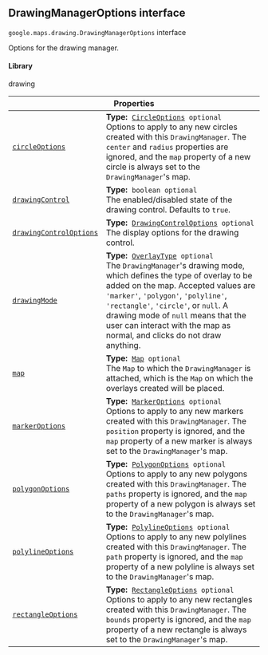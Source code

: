 
<devsite-heading text=" DrawingManagerOptions interface" for="DrawingManagerOptions" level="h2" link="" toc="" back-to-top=""><h2 id="DrawingManagerOptions" is-upgraded="">DrawingManagerOptions interface</h2></devsite-heading>
<p>
<code translate="no" dir="ltr"><span itemprop="path">google.maps.drawing</span>.<span itemprop="name">DrawingManagerOptions</span></code>
interface
</p>
<p>Options for the drawing manager.</p>
<devsite-heading text="Library" for="library_1" level="h4" link=""><h4 is-upgraded="" id="library_1">Library</h4></devsite-heading>
<p>drawing</p>
<div class="devsite-table-wrapper"><table class="properties responsive" summary="interface DrawingManagerOptions - Properties">
<thead>
<tr><th colspan="2">Properties</th>
</tr></thead>
<tbody>
<tr id="DrawingManagerOptions.circleOptions">
<td itemprop="property"><code translate="no" dir="ltr"><a class="secret-link" href="#DrawingManagerOptions.circleOptions"><span>circleOptions</span></a></code></td>
<td><div><strong>Type:</strong>&nbsp; <code translate="no" dir="ltr"><a href="CircleOptions.md">CircleOptions</a> <span class="optional-type-annotation">optional</span></code></div>
<div class="desc">Options to apply to any new circles created with this <code translate="no" dir="ltr">DrawingManager</code>. The <code translate="no" dir="ltr">center</code> and <code translate="no" dir="ltr">radius</code> properties are ignored, and the <code translate="no" dir="ltr">map</code> property of a new circle is always set to the <code translate="no" dir="ltr">DrawingManager</code>'s map.</div></td>
</tr>
<tr id="DrawingManagerOptions.drawingControl">
<td itemprop="property"><code translate="no" dir="ltr"><a class="secret-link" href="#DrawingManagerOptions.drawingControl"><span>drawingControl</span></a></code></td>
<td><div><strong>Type:</strong>&nbsp; <code translate="no" dir="ltr">boolean <span class="optional-type-annotation">optional</span></code></div>
<div class="desc">The enabled/disabled state of the drawing control. Defaults to <code translate="no" dir="ltr">true</code>.</div></td>
</tr>
<tr id="DrawingManagerOptions.drawingControlOptions">
<td itemprop="property"><code translate="no" dir="ltr"><a class="secret-link" href="#DrawingManagerOptions.drawingControlOptions"><span>drawingControlOptions</span></a></code></td>
<td><div><strong>Type:</strong>&nbsp; <code translate="no" dir="ltr"><a href="DrawingControlOptions.md">DrawingControlOptions</a> <span class="optional-type-annotation">optional</span></code></div>
<div class="desc">The display options for the drawing control.</div></td>
</tr>
<tr id="DrawingManagerOptions.drawingMode">
<td itemprop="property"><code translate="no" dir="ltr"><a class="secret-link" href="#DrawingManagerOptions.drawingMode"><span>drawingMode</span></a></code></td>
<td><div><strong>Type:</strong>&nbsp; <code translate="no" dir="ltr"><a href="OverlayType.md">OverlayType</a> <span class="optional-type-annotation">optional</span></code></div>
<div class="desc">The <code translate="no" dir="ltr">DrawingManager</code>'s drawing mode, which defines the type of overlay to be added on the map. Accepted values are <code translate="no" dir="ltr">'marker'</code>, <code translate="no" dir="ltr">'polygon'</code>, <code translate="no" dir="ltr">'polyline'</code>, <code translate="no" dir="ltr">'rectangle'</code>, <code translate="no" dir="ltr">'circle'</code>, or <code translate="no" dir="ltr">null</code>. A drawing mode of <code translate="no" dir="ltr">null</code> means that the user can interact with the map as normal, and clicks do not draw anything.</div></td>
</tr>
<tr id="DrawingManagerOptions.map">
<td itemprop="property"><code translate="no" dir="ltr"><a class="secret-link" href="#DrawingManagerOptions.map"><span>map</span></a></code></td>
<td><div><strong>Type:</strong>&nbsp; <code translate="no" dir="ltr"><a href="Map.md">Map</a> <span class="optional-type-annotation">optional</span></code></div>
<div class="desc">The <code translate="no" dir="ltr">Map</code> to which the <code translate="no" dir="ltr">DrawingManager</code> is attached, which is the <code translate="no" dir="ltr">Map</code> on which the overlays created will be placed.</div></td>
</tr>
<tr id="DrawingManagerOptions.markerOptions">
<td itemprop="property"><code translate="no" dir="ltr"><a class="secret-link" href="#DrawingManagerOptions.markerOptions"><span>markerOptions</span></a></code></td>
<td><div><strong>Type:</strong>&nbsp; <code translate="no" dir="ltr"><a href="MarkerOptions.md">MarkerOptions</a> <span class="optional-type-annotation">optional</span></code></div>
<div class="desc">Options to apply to any new markers created with this <code translate="no" dir="ltr">DrawingManager</code>. The <code translate="no" dir="ltr">position</code> property is ignored, and the <code translate="no" dir="ltr">map</code> property of a new marker is always set to the <code translate="no" dir="ltr">DrawingManager</code>'s map.</div></td>
</tr>
<tr id="DrawingManagerOptions.polygonOptions">
<td itemprop="property"><code translate="no" dir="ltr"><a class="secret-link" href="#DrawingManagerOptions.polygonOptions"><span>polygonOptions</span></a></code></td>
<td><div><strong>Type:</strong>&nbsp; <code translate="no" dir="ltr"><a href="PolygonOptions.md">PolygonOptions</a> <span class="optional-type-annotation">optional</span></code></div>
<div class="desc">Options to apply to any new polygons created with this <code translate="no" dir="ltr">DrawingManager</code>. The <code translate="no" dir="ltr">paths</code> property is ignored, and the <code translate="no" dir="ltr">map</code> property of a new polygon is always set to the <code translate="no" dir="ltr">DrawingManager</code>'s map.</div></td>
</tr>
<tr id="DrawingManagerOptions.polylineOptions">
<td itemprop="property"><code translate="no" dir="ltr"><a class="secret-link" href="#DrawingManagerOptions.polylineOptions"><span>polylineOptions</span></a></code></td>
<td><div><strong>Type:</strong>&nbsp; <code translate="no" dir="ltr"><a href="PolylineOptions.md">PolylineOptions</a> <span class="optional-type-annotation">optional</span></code></div>
<div class="desc">Options to apply to any new polylines created with this <code translate="no" dir="ltr">DrawingManager</code>. The <code translate="no" dir="ltr">path</code> property is ignored, and the <code translate="no" dir="ltr">map</code> property of a new polyline is always set to the <code translate="no" dir="ltr">DrawingManager</code>'s map.</div></td>
</tr>
<tr id="DrawingManagerOptions.rectangleOptions">
<td itemprop="property"><code translate="no" dir="ltr"><a class="secret-link" href="#DrawingManagerOptions.rectangleOptions"><span>rectangleOptions</span></a></code></td>
<td><div><strong>Type:</strong>&nbsp; <code translate="no" dir="ltr"><a href="RectangleOptions.md">RectangleOptions</a> <span class="optional-type-annotation">optional</span></code></div>
<div class="desc">Options to apply to any new rectangles created with this <code translate="no" dir="ltr">DrawingManager</code>. The <code translate="no" dir="ltr">bounds</code> property is ignored, and the <code translate="no" dir="ltr">map</code> property of a new rectangle is always set to the <code translate="no" dir="ltr">DrawingManager</code>'s map.</div></td>
</tr>
</tbody>
</table></div>
